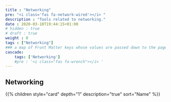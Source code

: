 ```yaml
---
title : "Networking"
pre: "<i class='fas fa-network-wired'></i> "
description : "Tools related to networking."
date : 2020-03-10T19:44:15+01:00
# hidden : true
# draft : true
weight : 0
tags : ["Networking"]
### a map of Front Matter keys whose values are passed down to the page's descendants unless overwritten by self or a closer ancestor's cascade. 
cascade:
    tags: ['Networking']
    #pre : '<i class="fas fa-wrench"></i> '
---
```


## Networking

{{% children style="card" depth="1" description="true" sort="Name"  %}}
